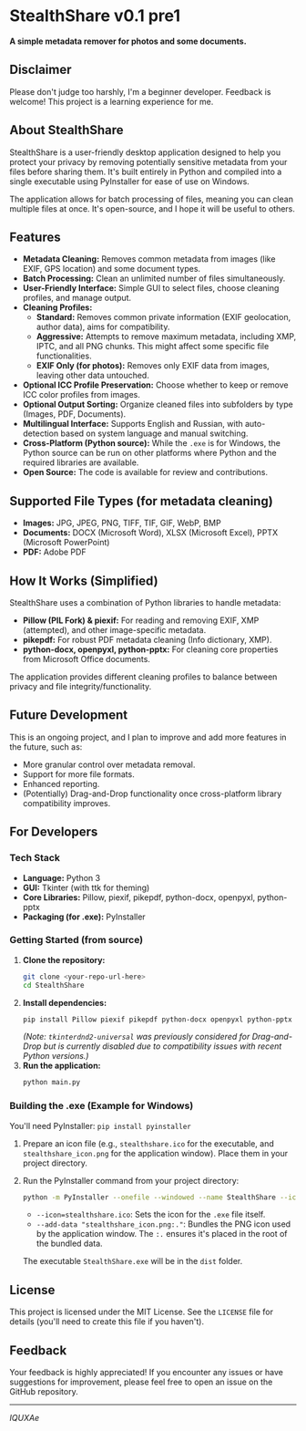 # StealthShare v0.1 pre1

**A simple metadata remover for photos and some documents.**

## Disclaimer

Please don't judge too harshly, I'm a beginner developer. Feedback is welcome! This project is a learning experience for me.

## About StealthShare

StealthShare is a user-friendly desktop application designed to help you protect your privacy by removing potentially sensitive metadata from your files before sharing them. It's built entirely in Python and compiled into a single executable using PyInstaller for ease of use on Windows.

The application allows for batch processing of files, meaning you can clean multiple files at once. It's open-source, and I hope it will be useful to others.

## Features

* **Metadata Cleaning:** Removes common metadata from images (like EXIF, GPS location) and some document types.
* **Batch Processing:** Clean an unlimited number of files simultaneously.
* **User-Friendly Interface:** Simple GUI to select files, choose cleaning profiles, and manage output.
* **Cleaning Profiles:**
    * **Standard:** Removes common private information (EXIF geolocation, author data), aims for compatibility.
    * **Aggressive:** Attempts to remove maximum metadata, including XMP, IPTC, and all PNG chunks. This might affect some specific file functionalities.
    * **EXIF Only (for photos):** Removes only EXIF data from images, leaving other data untouched.
* **Optional ICC Profile Preservation:** Choose whether to keep or remove ICC color profiles from images.
* **Optional Output Sorting:** Organize cleaned files into subfolders by type (Images, PDF, Documents).
* **Multilingual Interface:** Supports English and Russian, with auto-detection based on system language and manual switching.
* **Cross-Platform (Python source):** While the `.exe` is for Windows, the Python source can be run on other platforms where Python and the required libraries are available.
* **Open Source:** The code is available for review and contributions.

## Supported File Types (for metadata cleaning)

* **Images:** JPG, JPEG, PNG, TIFF, TIF, GIF, WebP, BMP
* **Documents:** DOCX (Microsoft Word), XLSX (Microsoft Excel), PPTX (Microsoft PowerPoint)
* **PDF:** Adobe PDF

## How It Works (Simplified)

StealthShare uses a combination of Python libraries to handle metadata:
* **Pillow (PIL Fork) & piexif:** For reading and removing EXIF, XMP (attempted), and other image-specific metadata.
* **pikepdf:** For robust PDF metadata cleaning (Info dictionary, XMP).
* **python-docx, openpyxl, python-pptx:** For cleaning core properties from Microsoft Office documents.

The application provides different cleaning profiles to balance between privacy and file integrity/functionality.

## Future Development

This is an ongoing project, and I plan to improve and add more features in the future, such as:
* More granular control over metadata removal.
* Support for more file formats.
* Enhanced reporting.
* (Potentially) Drag-and-Drop functionality once cross-platform library compatibility improves.

## For Developers

### Tech Stack

* **Language:** Python 3
* **GUI:** Tkinter (with ttk for theming)
* **Core Libraries:** Pillow, piexif, pikepdf, python-docx, openpyxl, python-pptx
* **Packaging (for .exe):** PyInstaller

### Getting Started (from source)

1.  **Clone the repository:**
    ```bash
    git clone <your-repo-url-here>
    cd StealthShare
    ```
2.  **Install dependencies:**
    ```bash
    pip install Pillow piexif pikepdf python-docx openpyxl python-pptx
    ```
    *(Note: `tkinterdnd2-universal` was previously considered for Drag-and-Drop but is currently disabled due to compatibility issues with recent Python versions.)*
3.  **Run the application:**
    ```bash
    python main.py
    ```

### Building the .exe (Example for Windows)

You'll need PyInstaller: `pip install pyinstaller`

1.  Prepare an icon file (e.g., `stealthshare.ico` for the executable, and `stealthshare_icon.png` for the application window). Place them in your project directory.
2.  Run the PyInstaller command from your project directory:
    ```bash
    python -m PyInstaller --onefile --windowed --name StealthShare --icon=stealthshare.ico --add-data "stealthshare_icon.png:." main.py
    ```
    * `--icon=stealthshare.ico`: Sets the icon for the `.exe` file itself.
    * `--add-data "stealthshare_icon.png:."`: Bundles the PNG icon used by the application window. The `:.` ensures it's placed in the root of the bundled data.

    The executable `StealthShare.exe` will be in the `dist` folder.

## License

This project is licensed under the MIT License. See the `LICENSE` file for details (you'll need to create this file if you haven't).

## Feedback

Your feedback is highly appreciated! If you encounter any issues or have suggestions for improvement, please feel free to open an issue on the GitHub repository.

---
*IQUXAe*

